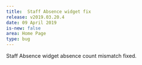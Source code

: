 ```yaml
---
title:  Staff Absence widget fix
release: v2019.03.20.4
date: 09 April 2019
is-new: false
area: Home Page
type: bug
---
```


Staff Absence widget absence count mismatch fixed.